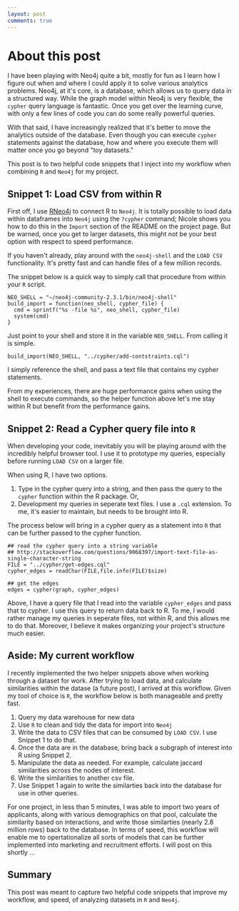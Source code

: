 ```yaml
---
layout: post
comments: true   
---
```



# About this post 

I have been playing with Neo4j quite a bit, mostly for fun as I learn how I figure out when and where I could apply it to solve various analytics problems.  Neo4j, at it's core, is a database, which allows us to query data in a structured way.  While the graph model within Neo4j is very flexible, the `cypher` query language is fantastic.  Once you get over the learning curve, with only a few lines of code you can do some really powerful queries.  

With that said, I have increasingly realized that it's better to move the analytics outside of the database. Even though you can execute `cypher` statements against the database, how and where you execute them will matter once you go beyond "toy datasets."  

This post is to two helpful code snippets that I inject into my workflow when combining `R` and `Neo4j` for my project.

## Snippet 1: Load CSV from within R

First off, I use [RNeo4j](https://github.com/nicolewhite/RNeo4j) to connect R to `Neo4j`.  It is totally possible to load data within dataframes into `Neo4j` using the `?cypher` command; Nicole shows you how to do this in the `Import` section of the README on the project page. But be warned, once you get to larger datasets, this might not be your best option with respect to speed performance.

If you haven't already, play around with the `neo4j-shell` and the `LOAD CSV` functionality.  It's pretty fast and can handle files of a few million records.  

The snippet below is a quick way to simply call that procedure from within your `R` script.

```
NEO_SHELL = "~/neo4j-community-2.3.1/bin/neo4j-shell"
build_import = function(neo_shell, cypher_file) {
  cmd = sprintf("%s -file %s", neo_shell, cypher_file)
  system(cmd)
}
```

Just point to your shell and store it in the variable `NEO_SHELL`.  From calling it is simple.

```
build_import(NEO_SHELL, "../cypher/add-contstraints.cql")
```

I simply reference the shell, and pass a text file that contains my cypher statements.  

From my experiences, there are huge performance gains when using the shell to execute commands, so the helper function above let's me stay within R but benefit from the performance gains.


## Snippet 2:  Read a Cypher query file into `R`

When developing your code, inevitably you will be playing around with the incredibly helpful browser tool.  I use it to prototype my queries, especially before running `LOAD CSV` on a larger file.  

When using R, I have two options.

1.  Type in the cypher query into a string, and then pass the query to the `cypher` function within the R package.  Or,
2.  Development my queries in seperate text files.  I use a `.cql` extension.  To me, it's easier to maintain, but needs to be brought into R.

The process below will bring in a cypher query as a statement into `R` that can be further passed to the cypher function. 

```
## read the cypher query into a string variable  
## http://stackoverflow.com/questions/9068397/import-text-file-as-single-character-string  
FILE = "../cypher/get-edges.cql"
cypher_edges = readChar(FILE,file.info(FILE)$size)

## get the edges
edges = cypher(graph, cypher_edges)
```

Above, I have a query file that I read into the variable `cypher_edges` and pass that to cypher. I use this query to return data back to R.  To me, I would rather manage my queries in seperate files, not within R, and this allows me to do that.  Moreover, I believe it makes organizing your project's structure much easier.

## Aside:  My current workflow

I recently implemented the two helper snippets above when working through a dataset for work.  After trying to load data, and calculate similarities within the datase (a future post), I arrived at this workflow.  Given my tool of choice is `R`, the workflow below is both manageable and pretty fast.

1.  Query my data warehouse for new data  
2.  Use `R` to clean and tidy the data for import into `Neo4j`  
3.  Write the data to CSV files that can be consumed by `LOAD CSV`.  I use Snippet 1 to do that.  
4.  Once the data are in the database, bring back a subgraph of interest into R using Snippet 2.  
5.  Manipulate the data as needed. For example, calculate jaccard similarities across the nodes of interest.  
6.  Write the similarities to another csv file.  
7.  Use Snippet 1 again to write the similarties back into the database for use in other queries.


For one project, in less than 5 minutes, I was able to import two years of applicants, along with various demographics on that pool, calculate the similarity based on interactions, and write those similarties (nearly 2.8 million rows) back to the database.  In terms of speed, this workflow will enable me to opertationalize all sorts of models that can be further implemented into marketing and recruitment efforts.  I will post on this shortly ...


## Summary

This post was meant to capture two helpful code snippets that improve my workflow, and speed, of analyzing datasets in `R` and `Neo4j`.




